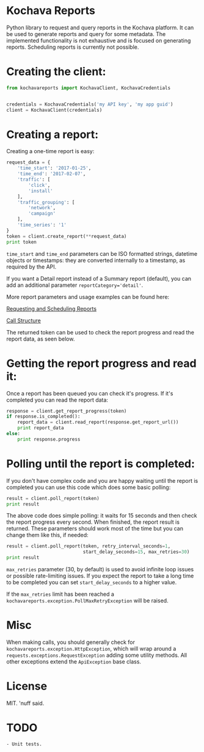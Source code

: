 # Kochava Reports
Python library to request and query reports in the Kochava platform. It can be used to generate reports and query for some metadata. The implemented functionality is not exhaustive and is focused on generating reports. Scheduling reports is currently not possible.

# Creating the client:

```python
from kochavareports import KochavaClient, KochavaCredentials


credentials = KochavaCredentials('my API key', 'my app guid')
client = KochavaClient(credentials)
```

# Creating a report:

Creating a one-time report is easy:

```python
request_data = {
	'time_start': '2017-01-25',
	'time_end': '2017-02-07',
	'traffic': [
		'click',
		'install'
	],
	'traffic_grouping': [
		'network',
		'campaign'
	],
	'time_series': '1'
}
token = client.create_report(**request_data)
print token
```

```time_start``` and ```time_end``` parameters can be ISO formatted strings, datetime objects or timestamps: they are converted internally to a timestamp, as required by the API.

If you want a Detail report instead of a Summary report (default), you can add an additional parameter ```reportCategory='detail'```.

More report parameters and usage examples can be found here:

[Requesting and Scheduling Reports](https://support.kochava.com/analytics-reports-api/api-v1-2-requesting-and-scheduling-reports)

[Call Structure](https://support.kochava.com/analytics-reports-api/api-v1-2-call-structure)

The returned token can be used to check the report progress and read the report data, as seen below.

# Getting the report progress and read it:

Once a report has been queued you can check it's progress. If it's completed you can read the report data:

```python
response = client.get_report_progress(token)
if response.is_completed():
    report_data = client.read_report(response.get_report_url())
    print report_data
else:
    print response.progress
```

# Polling until the report is completed:

If you don't have complex code and you are happy waiting until the report is completed you can use this code which does some basic polling:

```python
result = client.poll_report(token)
print result
```

The above code does simple polling: it waits for 15 seconds and then check the report progress every second. When finished, the report result is returned. These parameters should work most of the time but you can change them like this, if needed:

```python
result = client.poll_report(token, retry_interval_seconds=1,
                            start_delay_seconds=15, max_retries=30)
print result
```

```max_retries``` parameter (30, by default) is used to avoid infinite loop issues or possible rate-limiting issues. If you expect the report to take a long time to be completed you can set ```start_delay_seconds``` to a higher value.

If the ```max_retries``` limit has been reached a ```kochavareports.exception.PollMaxRetryException``` will be raised.

# Misc

When making calls, you should generally check for ```kochavareports.exception.HttpException```, which will wrap around a ```requests.exceptions.RequestException``` adding some utility methods. All other exceptions extend the ```ApiException``` base class.

# License

MIT. 'nuff said.

# TODO
	- Unit tests.

